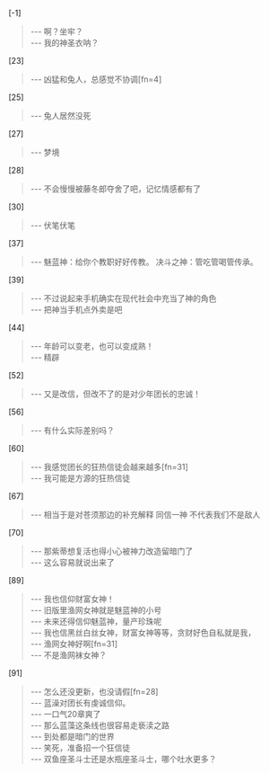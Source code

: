 
[-1] 
>--- 啊？坐牢？<br>
>--- 我的神圣衣呐？<br>

[23] 
>--- 凶猛和兔人，总感觉不协调[fn=4]<br>

[25] 
>--- 兔人居然没死<br>

[27] 
>--- 梦境<br>

[28] 
>--- 不会慢慢被藤冬郎夺舍了吧，记忆情感都有了<br>

[30] 
>--- 伏笔伏笔<br>

[37] 
>--- 魅蓝神：给你个教职好好传教。
决斗之神：管吃管喝管传承。<br>

[39] 
>--- 不过说起来手机确实在现代社会中充当了神的角色<br>
>--- 把神当手机点外卖是吧<br>

[44] 
>--- 年龄可以变老，也可以变成熟！<br>
>--- 精辟<br>

[52] 
>--- 又是改信，但改不了的是对少年团长的忠诚！<br>

[56] 
>--- 有什么实际差别吗？<br>

[60] 
>--- 我感觉团长的狂热信徒会越来越多[fn=31]<br>
>--- 我可能是方源的狂热信徒<br>

[67] 
>--- 相当于是对苍须那边的补充解释
同信一神 不代表我们不是敌人<br>

[70] 
>--- 那紫蒂想复活也得小心被神力改造留暗门了<br>
>--- 这么容易就说出来了<br>

[89] 
>--- 我也信仰财富女神！<br>
>--- 旧版里渔网女神就是魅蓝神的小号<br>
>--- 未来还得信仰魅蓝神，量产珍珠呢<br>
>--- 我也信黑丝白丝女神，财富女神等等，贪财好色自私就是我，<br>
>--- 渔网女神好啊[fn=31]<br>
>--- 不是渔网袜女神？<br>

[91] 
>--- 怎么还没更新，也没请假[fn=28]<br>
>--- 蓝澡对团长有虔诚信仰。<br>
>--- 一口气20章爽了<br>
>--- 那么蓝藻这条线也很容易走亵渎之路<br>
>--- 到处都是暗门的世界<br>
>--- 笑死，准备招一个狂信徒<br>
>--- 双鱼座圣斗士还是水瓶座圣斗士，哪个吐水更多？<br>
